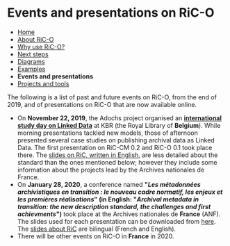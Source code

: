 # Events and presentations on RiC-O


* [Home](index.html)
* [About RiC-O](about.html)
* [Why use RiC-O?](why-use-RiC-O.html)
* [Next steps](next-steps.html)
* [Diagrams](diagrams.html)
* [Examples](examples.html)
* **Events and presentations**
* [Projects and tools](projects-and-tools.html)


The following is a list of past and future events on RiC-O, from the end of 2019, and of presentations on RiC-O that are now available online.

* On **November 22, 2019**, the Adochs project organised an **[international study day on Linked Data](http://adochs.be/linking/)** at KBR (the Royal Library of **Belgium**). While morning presentations tackled new models, those of afternoon presented several case studies on publishing archival data as Linked Data. The first presentation on RiC-CM 0.2 and RiC-O 0.1 took place there. The [slides on RiC, written in English](http://adochs.be/wp-content/uploads/2020/01/LinkingThePast_Brussels_20191122_RecordsInContexts.pdf), are less detailed about the standard than the ones mentioned below; however they include some information about the projects lead by the Archives nationales de France.
* On **January 28, 2020**, a conference named **"_Les métadonnées archivistiques en transition : le nouveau cadre normatif, les enjeux et les premières réalisations_" (in English: "_Archival metadata in transition: the new description standard, the challenges and first achievments_")** took place at the Archives nationales de **France** (ANF). The slides used for each presentation can be downloaded from [here](https://labarchiv.hypotheses.org/1495). The [slides about RiC](https://f.hypotheses.org/wp-content/blogs.dir/2167/files/2020/02/20200128_2_RecordsInContexts_englishVersionAdded1003.pdf) are bilingual (French and English). 
* There will be other events on RiC-O in **France** in 2020.




